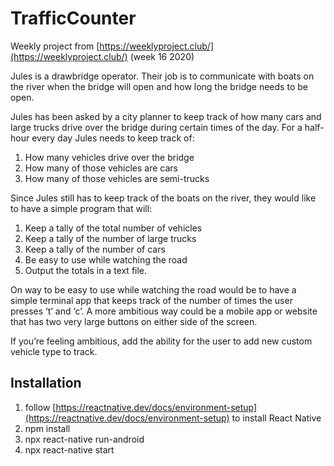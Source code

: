 # TrafficCounter

Weekly project from [https://weeklyproject.club/](https://weeklyproject.club/) (week 16 2020)

Jules is a drawbridge operator. Their job is to communicate with boats on the river when the bridge will open and how long the bridge needs to be open.

Jules has been asked by a city planner to keep track of how many cars and large trucks drive over the bridge during certain times of the day. For a half-hour every day Jules needs to keep track of:

1. How many vehicles drive over the bridge
1. How many of those vehicles are cars
1. How many of those vehicles are semi-trucks

Since Jules still has to keep track of the boats on the river, they would like to have a simple program that will:

1. Keep a tally of the total number of vehicles
1. Keep a tally of the number of large trucks
1. Keep a tally of the number of cars
1. Be easy to use while watching the road
1. Output the totals in a text file.

On way to be easy to use while watching the road would be to have a simple terminal app that keeps track of the number of times the user presses ‘t’ and ‘c’. A more ambitious way could be a mobile app or website that has two very large buttons on either side of the screen.

If you’re feeling ambitious, add the ability for the user to add new custom vehicle type to track.

## Installation

1. follow [https://reactnative.dev/docs/environment-setup](https://reactnative.dev/docs/environment-setup) to install React Native
1. npm install
1. npx react-native run-android
1. npx react-native start
